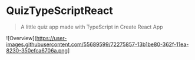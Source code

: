 # QuizTypeScriptReact 
> A little quiz app made with TypeScript in Create React App

![Overview](https://user-images.githubusercontent.com/55689599/72275857-13b1be80-362f-11ea-8230-350efca6706a.png]

